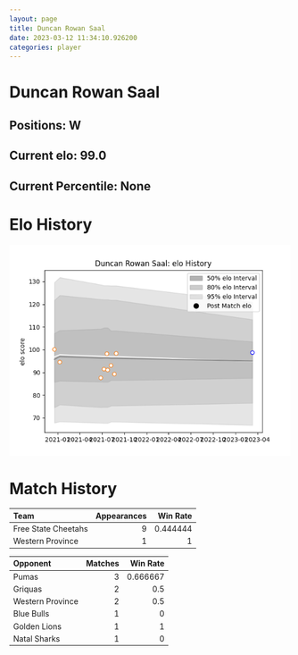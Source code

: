 ```yaml
---  
layout: page  
title: Duncan Rowan Saal  
date: 2023-03-12 11:34:10.926200  
categories: player  
---
```

# Duncan Rowan Saal

## Positions: W

## Current elo: 99.0

## Current Percentile: None

# Elo History


![elo history](history_DuncanRowanSaal.png)
# Match History


| Team                |   Appearances |   Win Rate |
|:--------------------|--------------:|-----------:|
| Free State Cheetahs |             9 |   0.444444 |
| Western Province    |             1 |   1        |

| Opponent         |   Matches |   Win Rate |
|:-----------------|----------:|-----------:|
| Pumas            |         3 |   0.666667 |
| Griquas          |         2 |   0.5      |
| Western Province |         2 |   0.5      |
| Blue Bulls       |         1 |   0        |
| Golden Lions     |         1 |   1        |
| Natal Sharks     |         1 |   0        |